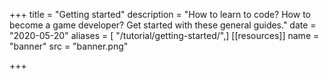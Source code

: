+++
title = "Getting started"
description = "How to learn to code? How to become a game developer? Get started with these general guides."
date = "2020-05-20"
aliases = [ "/tutorial/getting-started/",]
[[resources]]
name = "banner"
src = "banner.png"


+++